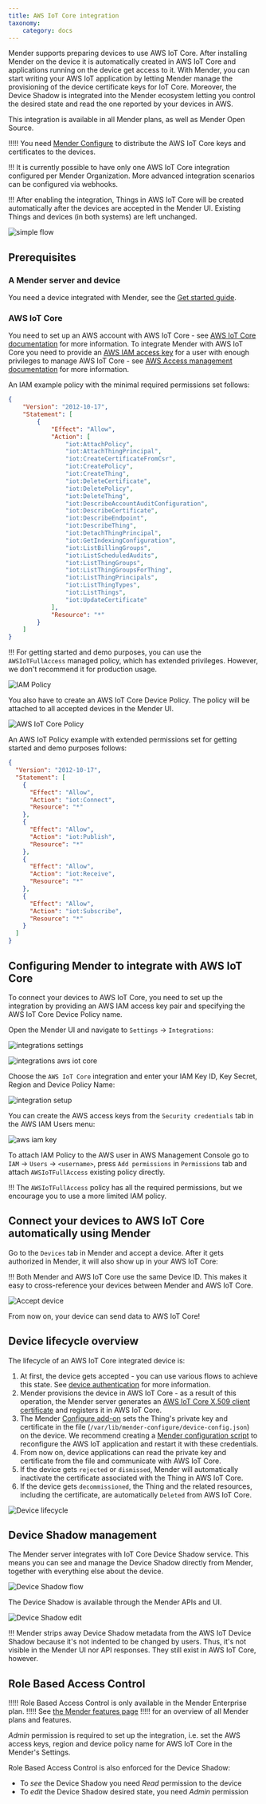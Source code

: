 ```yaml
---
title: AWS IoT Core integration
taxonomy:
    category: docs
---
```


Mender supports preparing devices to use AWS IoT Core. After installing Mender on the device it is automatically created in AWS IoT Core and applications running on the device get access to it. With Mender, you can start writing your AWS IoT application by letting Mender manage the provisioning of the device certificate keys for IoT Core. Moreover, the Device Shadow is integrated into the Mender ecosystem letting you control the desired state and read the one reported by your devices in AWS.

This integration is available in all Mender plans, as well as Mender Open Source.

!!!!! You need [Mender Configure](../../09.Add-ons/10.Configure/docs.md) to distribute the AWS IoT Core keys and certificates to the devices.

!!! It is currently possible to have only one AWS IoT Core integration configured per Mender Organization. More advanced integration scenarios can be configured via webhooks.

!!! After enabling the integration, Things in AWS IoT Core will be created automatically after the devices are accepted in the Mender UI. Existing Things and devices (in both systems) are left unchanged.

![simple flow](image_1.png)


## Prerequisites

### A Mender server and device

You need a device integrated with Mender, see the [Get started guide](../../01.Get-started/01.Preparation/01.Prepare-a-Raspberry-Pi-device/docs.md).

### AWS IoT Core

You need to set up an AWS account with AWS IoT Core - see [AWS IoT Core documentation](https://aws.amazon.com/iot-core/) for more information. To integrate Mender with AWS IoT Core you need to provide an [AWS IAM access key](https://docs.aws.amazon.com/IAM/latest/UserGuide/id_credentials_access-keys.html) for a user with enough privileges to manage AWS IoT Core - see [AWS Access management documentation](https://docs.aws.amazon.com/IAM/latest/UserGuide/access.html) for more information.

An IAM example policy with the minimal required permissions set follows:
```json
{
    "Version": "2012-10-17",
    "Statement": [
        {
            "Effect": "Allow",
            "Action": [
                "iot:AttachPolicy",
                "iot:AttachThingPrincipal",
                "iot:CreateCertificateFromCsr",
                "iot:CreatePolicy",
                "iot:CreateThing",
                "iot:DeleteCertificate",
                "iot:DeletePolicy",
                "iot:DeleteThing",
                "iot:DescribeAccountAuditConfiguration",
                "iot:DescribeCertificate",
                "iot:DescribeEndpoint",
                "iot:DescribeThing",
                "iot:DetachThingPrincipal",
                "iot:GetIndexingConfiguration",
                "iot:ListBillingGroups",
                "iot:ListScheduledAudits",
                "iot:ListThingGroups",
                "iot:ListThingGroupsForThing",
                "iot:ListThingPrincipals",
                "iot:ListThingTypes",
                "iot:ListThings",
                "iot:UpdateCertificate"
            ],
            "Resource": "*"
        }
    ]
}
```

!!! For getting started and demo purposes, you can use the `AWSIoTFullAccess` managed policy, which has extended privileges. However, we don't recommend it for production usage.

![IAM Policy](image_2.png)

You also have to create an AWS IoT Core Device Policy. The policy will be attached to all accepted devices in the Mender UI.

![AWS IoT Core Policy](image_3.png)

An AWS IoT Policy example with extended permissions set for getting started and demo purposes follows:
```json
{
  "Version": "2012-10-17",
  "Statement": [
    {
      "Effect": "Allow",
      "Action": "iot:Connect",
      "Resource": "*"
    },
    {
      "Effect": "Allow",
      "Action": "iot:Publish",
      "Resource": "*"
    },
    {
      "Effect": "Allow",
      "Action": "iot:Receive",
      "Resource": "*"
    },
    {
      "Effect": "Allow",
      "Action": "iot:Subscribe",
      "Resource": "*"
    }
  ]
}
```

## Configuring Mender to integrate with AWS IoT Core

To connect your devices to AWS IoT Core, you need to set up the integration by providing an AWS IAM access key pair and specifying the AWS IoT Core Device Policy name.

Open the Mender UI and navigate to `Settings` -> `Integrations`:


![integrations settings](image_4_a.png)


![integrations aws iot core](image_4_b.png)


Choose the `AWS IoT Core` integration and enter your IAM Key ID, Key Secret, Region and Device Policy Name:

![integration setup](image_5.png)

You can create the AWS access keys from the `Security credentials` tab in the AWS IAM Users menu:

![aws iam key](image_6.png)

To attach IAM Policy to the AWS user in AWS Management Console go to `IAM` -> `Users` -> `<username>`, press `Add permissions` in `Permissions` tab and attach `AWSIoTFullAccess` existing policy directly.

!!! The `AWSIoTFullAccess` policy has all the required permissions, but we encourage you to use a more limited IAM policy.

## Connect your devices to AWS IoT Core automatically using Mender

Go to the `Devices` tab in Mender and accept a device. After it gets authorized in Mender, it will also show up in your AWS IoT Core:

!!! Both Mender and AWS IoT Core use the same Device ID. This makes it easy to cross-reference your devices between Mender and AWS IoT Core.

![Accept device](image_7.png)

From now on, your device can send data to AWS IoT Core!

## Device lifecycle overview

The lifecycle of an AWS IoT Core integrated device is:

1. At first, the device gets accepted - you can use various flows to achieve this state. See [device authentication](../../02.Overview/13.Device-authentication/docs.md) for more information.
2. Mender provisions the device in AWS IoT Core - as a result of this operation, the Mender server generates an [AWS IoT Core X.509 client certificate](https://docs.aws.amazon.com/iot/latest/developerguide/x509-client-certs.html) and registers it in AWS IoT Core.
3. The Mender [Configure add-on](../../09.Add-ons/10.Configure/docs.md) sets the Thing's private key and certificate in the file (`/var/lib/mender-configure/device-config.json`) on the device. We recommend creating a [Mender configuration script](../../09.Add-ons/10.Configure/01.Device-integration/docs.md) to reconfigure the AWS IoT application and restart it with these credentials.
4. From now on, device applications can read the private key and certificate from the file and communicate with AWS IoT Core.
5. If the device gets `rejected` or `dismissed`, Mender will automatically inactivate the certificate associated with the Thing in AWS IoT Core.
6. If the device gets `decommissioned`, the Thing and the related resources, including the certificate, are automatically `Deleted` from AWS IoT Core.

![Device lifecycle](device_lifecycle.png)

## Device Shadow management

The Mender server integrates with IoT Core Device Shadow service.
This means you can see and manage the Device Shadow directly from Mender, together with everything else about the device.

![Device Shadow flow](aws-iot-device-shadow-flow.png)

The Device Shadow is available through the Mender APIs and UI.

![Device Shadow edit](device_shadow.png)

!!! Mender strips away Device Shadow metadata from the AWS IoT Device Shadow because it's not indented to be changed by users. Thus, it's not visible in the Mender UI nor API responses. They still exist in AWS IoT Core, however.

## Role Based Access Control

!!!!! Role Based Access Control is only available in the Mender Enterprise plan.
!!!!! See [the Mender features page](https://mender.io/product/features?target=_blank)
!!!!! for an overview of all Mender plans and features.

*Admin* permission is required to set up the integration,
i.e. set the AWS access keys, region and device policy name for AWS IoT Core in the Mender's Settings.

Role Based Access Control is also enforced for the Device Shadow:
* To *see* the Device Shadow you need *Read* permission to the device
* To *edit* the Device Shadow desired state, you need *Admin* permission
